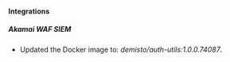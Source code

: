 
#### Integrations

##### Akamai WAF SIEM

- Updated the Docker image to: *demisto/auth-utils:1.0.0.74087*.
